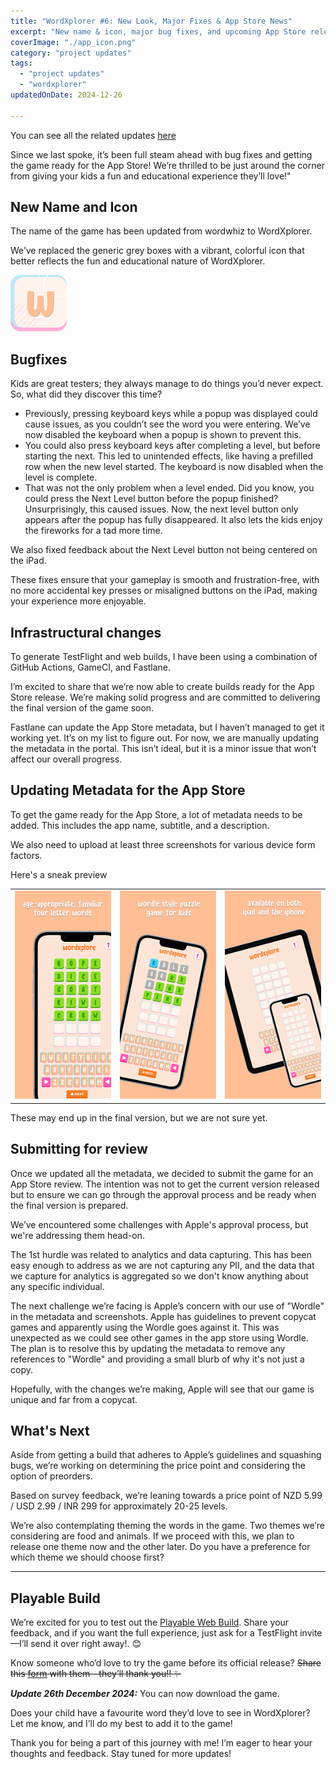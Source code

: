 ```yaml
---
title: "WordXplorer #6: New Look, Major Fixes & App Store News"
excerpt: "New name & icon, major bug fixes, and upcoming App Store release. Test the latest build and give your feedback!"
coverImage: "./app_icon.png"
category: "project updates"
tags:
  - "project updates"
  - "wordxplorer"
updatedOnDate: 2024-12-26

---
```


You can see all the related updates [here](/tags/wordxplorer)

Since we last spoke, it’s been full steam ahead with bug fixes and getting the game ready for the App Store! We’re thrilled to be just around the corner from giving your kids a fun and educational experience they’ll love!"

## New Name and Icon

The name of the game has been updated from wordwhiz to WordXplorer.

We’ve replaced the generic grey boxes with a vibrant, colorful icon that better reflects the fun and educational nature of WordXplorer.

![App_Icon](./app_icon.png)

## Bugfixes

Kids are great testers; they always manage to do things you’d never expect. So, what did they discover this time?

- Previously, pressing keyboard keys while a popup was displayed could cause issues, as you couldn’t see the word you were entering. We’ve now disabled the keyboard when a popup is shown to prevent this.
- You could also press keyboard keys after completing a level, but before starting the next. This led to unintended effects, like having a prefilled row when the new level started. The keyboard is now disabled when the level is complete.
- That was not the only problem when a level ended. Did you know, you could press the Next Level button before the popup finished? Unsurprisingly, this caused issues. Now, the next level button only appears after the popup has fully disappeared. It also lets the kids enjoy the fireworks for a tad more time.

We also fixed feedback about the Next Level button not being centered on the iPad.

These fixes ensure that your gameplay is smooth and frustration-free, with no more accidental key presses or misaligned buttons on the iPad, making your experience more enjoyable.

## Infrastructural changes

To generate TestFlight and web builds, I have been using a combination of GitHub Actions, GameCI, and Fastlane.

I’m excited to share that we’re now able to create builds ready for the App Store release. We’re making solid progress and are committed to delivering the final version of the game soon.

Fastlane can update the App Store metadata, but I haven’t managed to get it working yet. It’s on my list to figure out. For now, we are manually updating the metadata in the portal. This isn’t ideal, but it is a minor issue that won’t affect our overall progress.

## Updating Metadata for the App Store

To get the game ready for the App Store, a lot of metadata needs to be added. This includes the app name, subtitle, and a description.

We also need to upload at least three screenshots for various device form factors.

Here's a sneak preview

|                                     |                                     |                                     |
|-------------------------------------|-------------------------------------|-------------------------------------| 
| ![Screenshot 1](./screenshot_1.png) | ![Screenshot 2](./screenshot_2.png) | ![Screenshot 3](./screenshot_3.png) |

These may end up in the final version, but we are not sure yet.

## Submitting for review

Once we updated all the metadata, we decided to submit the game for an App Store review. The intention was not to get the current version released but to ensure we can go through the approval process and be ready when the final version is prepared.

We’ve encountered some challenges with Apple's approval process, but we're addressing them head-on.

The 1st hurdle was related to analytics and data capturing. This has been easy enough to address as we are not capturing any PII, and the data that we capture for analytics is aggregated so we don't know anything about any specific individual.

The next challenge we’re facing is Apple’s concern with our use of "Wordle" in the metadata and screenshots. Apple has guidelines to prevent copycat games and apparently using the Wordle goes against it. This was unexpected as we could see other games in the app store using Wordle. The plan is to resolve this by updating the metadata to remove any references to "Wordle" and providing a small blurb of why it's not just a copy.

Hopefully, with the changes we’re making, Apple will see that our game is unique and far from a copycat.

## What's Next

Aside from getting a build that adheres to Apple’s guidelines and squashing bugs, we’re working on determining the price point and considering the option of preorders.

Based on survey feedback, we’re leaning towards a price point of NZD 5.99 / USD 2.99 / INR 299 for approximately 20-25 levels.

We’re also contemplating theming the words in the game. Two themes we’re considering are food and animals. If we proceed with this, we plan to release one theme now and the other later. Do you have a preference for which theme we should choose first?

---

## Playable Build

We’re excited for you to test out the [Playable Web Build](https://golden-pony-d2c3f0.netlify.app/). Share your feedback, and if you want the full experience, just ask for a TestFlight invite—I’ll send it over right away!. 😊

Know someone who’d love to try the game before its official release? ~~Share this [form](https://tally.so/r/wverVQ) with
them—they’ll thank you!! ✨~~

**_Update 26th December 2024:_** You can now download the game.

<?# AppStoreBadges LinkText="Get WordXplorer" AppStoreLinkUrl="wordxplorer-guess-the-word/id6504664783" /?>

Does your child have a favourite word they’d love to see in WordXplorer? Let me know, and I’ll do my best to add it to the game!

Thank you for being a part of this journey with me! I’m eager to hear your thoughts and feedback. Stay tuned for more updates!